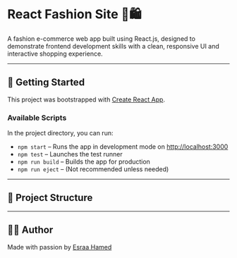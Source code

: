 # React Fashion Site 👗🛍️
A fashion e-commerce web app built using React.js, designed to demonstrate frontend development skills with a clean, responsive UI and interactive shopping experience.

---

## 🚀 Getting Started

This project was bootstrapped with [Create React App](https://github.com/facebook/create-react-app).

### Available Scripts

In the project directory, you can run:

- `npm start` – Runs the app in development mode on [http://localhost:3000](http://localhost:3000)
- `npm test` – Launches the test runner
- `npm run build` – Builds the app for production
- `npm run eject` – (Not recommended unless needed)

---

## 📁 Project Structure

---

## 🧑‍💻 Author

Made with passion by [Esraa Hamed](https://github.com/esraa-hamed)








